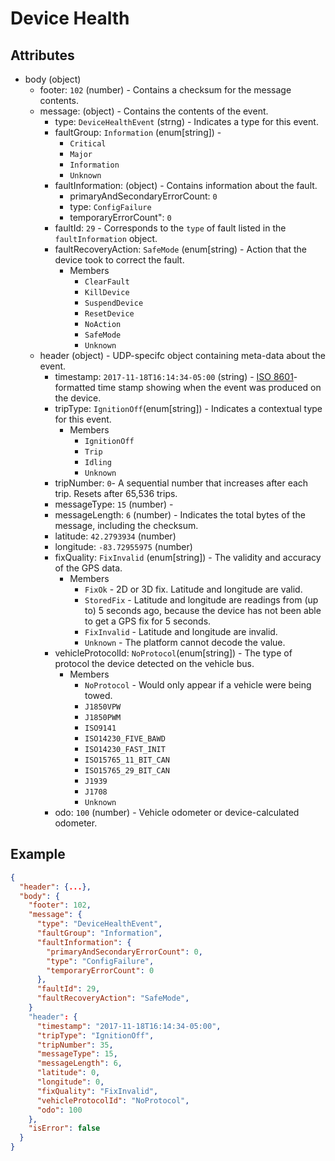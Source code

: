 # Device Health

## Attributes
- body (object)
  - footer: `102` (number) - Contains a checksum for the message contents.
  - message: (object) - Contains the contents of the event.
    - type: `DeviceHealthEvent` (strng) - Indicates a type for this event.
    - faultGroup: `Information` (enum[string]) -
      - `Critical`
      - `Major`
      - `Information`
      - `Unknown`
    - faultInformation: (object) - Contains information about the fault.
        - primaryAndSecondaryErrorCount: `0`
        - type: `ConfigFailure`
        - temporaryErrorCount": `0`
    - faultId: `29` - Corresponds to the `type` of fault listed in the `faultInformation` object.
    - faultRecoveryAction: `SafeMode` (enum[string) - Action that the device took to correct the fault.
      - Members
        - `ClearFault`
        - `KillDevice`
        - `SuspendDevice`
        - `ResetDevice`
        - `NoAction`
        - `SafeMode`
        - `Unknown`
  - header (object) - UDP-specifc object containing meta-data about the event.
    - timestamp: `2017-11-18T16:14:34-05:00` (string) - [ISO 8601](https://en.wikipedia.org/wiki/ISO_8601)-formatted time stamp showing when the event was produced on the device.
    - tripType: `IgnitionOff`(enum[string]) - Indicates a contextual type for this event.
      - Members
        - `IgnitionOff`
        - `Trip`
        - `Idling`
        - `Unknown`
    - tripNumber: `0`- A sequential number that increases after each trip. Resets after 65,536 trips.
    - messageType: `15` (number) - 
    - messageLength: `6` (number) - Indicates the total bytes of the message, including the checksum.
    - latitude: `42.2793934` (number)
    - longitude: `-83.72955975` (number)
    - fixQuality: `FixInvalid` (enum[string]) - The validity and accuracy of the GPS data.
      - Members
        - `FixOk` - 2D or 3D fix. Latitude and longitude are valid.
        - `StoredFix` - Latitude and longitude are readings from (up to) 5 seconds ago, because the device has not been able to get a GPS fix for 5 seconds.
        - `FixInvalid` - Latitude and longitude are invalid.
        - `Unknown` - The platform cannot decode the value.
    - vehicleProtocolId: `NoProtocol`(enum[string]) - The type of protocol the device detected on the vehicle bus.
      - Members
        - `NoProtocol` - Would only appear if a vehicle were being towed. 
        - `J1850VPW`
        - `J1850PWM`
        - `ISO9141`
        - `ISO14230_FIVE_BAWD`
        - `ISO14230_FAST_INIT`
        - `ISO15765_11_BIT_CAN`
        - `ISO15765_29_BIT_CAN`
        - `J1939`
        - `J1708`
        - `Unknown`
    - odo: `100` (number) - Vehicle odometer or device-calculated odometer.
    
## Example

```json
{
  "header": {...},
  "body": {
    "footer": 102,
    "message": {
      "type": "DeviceHealthEvent",
      "faultGroup": "Information",
      "faultInformation": {
        "primaryAndSecondaryErrorCount": 0,
        "type": "ConfigFailure",
        "temporaryErrorCount": 0
      },
      "faultId": 29,
      "faultRecoveryAction": "SafeMode",
    }
    "header": {
      "timestamp": "2017-11-18T16:14:34-05:00",
      "tripType": "IgnitionOff",
      "tripNumber": 35,
      "messageType": 15,
      "messageLength": 6,
      "latitude": 0,
      "longitude": 0,
      "fixQuality": "FixInvalid",
      "vehicleProtocolId": "NoProtocol",
      "odo": 100
    },
    "isError": false
  }
}
```
